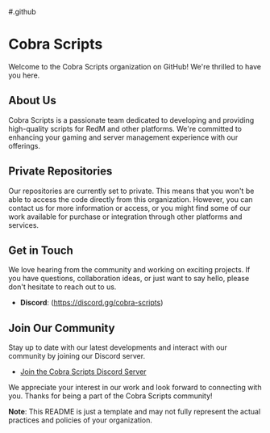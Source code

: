 #.github

# Cobra Scripts

Welcome to the Cobra Scripts organization on GitHub! We're thrilled to have you here.

## About Us

Cobra Scripts is a passionate team dedicated to developing and providing high-quality scripts for RedM and other platforms. We're committed to enhancing your gaming and server management experience with our offerings.

## Private Repositories

Our repositories are currently set to private. This means that you won't be able to access the code directly from this organization. However, you can contact us for more information or access, or you might find some of our work available for purchase or integration through other platforms and services.

## Get in Touch

We love hearing from the community and working on exciting projects. If you have questions, collaboration ideas, or just want to say hello, please don't hesitate to reach out to us.

- **Discord**: (https://discord.gg/cobra-scripts)

## Join Our Community

Stay up to date with our latest developments and interact with our community by joining our Discord server.

- [Join the Cobra Scripts Discord Server](https://discord.gg/cobra-scripts)

We appreciate your interest in our work and look forward to connecting with you. Thanks for being a part of the Cobra Scripts community!

**Note**: This README is just a template and may not fully represent the actual practices and policies of your organization.
